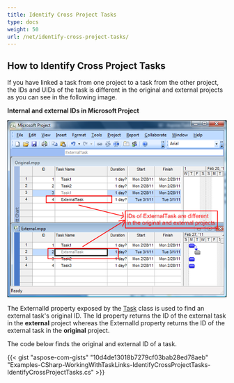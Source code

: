 ```yaml
---
title: Identify Cross Project Tasks
type: docs
weight: 50
url: /net/identify-cross-project-tasks/
---
```


## **How to Identify Cross Project Tasks**
If you have linked a task from one project to a task from the other project, the IDs and UIDs of the task is different in the original and external projects as you can see in the following image.


**Internal and external IDs in Microsoft Project** 

![todo:image_alt_text](identify-cross-project-tasks_1.png)

The ExternalId property exposed by the [Task](http://www.aspose.com/api/net/tasks/aspose.tasks/task) class is used to find an external task's original ID. The Id property returns the ID of the external task in the **external** project whereas the ExternalId property returns the ID of the external task in the **original** project.

The code below finds the original and external ID of a task.

{{< gist "aspose-com-gists" "10d4de13018b7279cf03bab28ed78aeb" "Examples-CSharp-WorkingWithTaskLinks-IdentifyCrossProjectTasks-IdentifyCrossProjectTasks.cs" >}}
